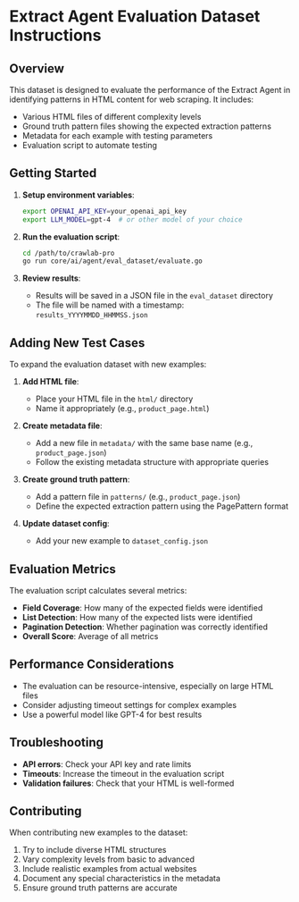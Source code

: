 # Extract Agent Evaluation Dataset Instructions

## Overview

This dataset is designed to evaluate the performance of the Extract Agent in identifying patterns in HTML content for
web scraping. It includes:

- Various HTML files of different complexity levels
- Ground truth pattern files showing the expected extraction patterns
- Metadata for each example with testing parameters
- Evaluation script to automate testing

## Getting Started

1. **Setup environment variables**:
   ```bash
   export OPENAI_API_KEY=your_openai_api_key
   export LLM_MODEL=gpt-4  # or other model of your choice
   ```

2. **Run the evaluation script**:
   ```bash
   cd /path/to/crawlab-pro
   go run core/ai/agent/eval_dataset/evaluate.go
   ```

3. **Review results**:
    - Results will be saved in a JSON file in the `eval_dataset` directory
    - The file will be named with a timestamp: `results_YYYYMMDD_HHMMSS.json`

## Adding New Test Cases

To expand the evaluation dataset with new examples:

1. **Add HTML file**:
    - Place your HTML file in the `html/` directory
    - Name it appropriately (e.g., `product_page.html`)

2. **Create metadata file**:
    - Add a new file in `metadata/` with the same base name (e.g., `product_page.json`)
    - Follow the existing metadata structure with appropriate queries

3. **Create ground truth pattern**:
    - Add a pattern file in `patterns/` (e.g., `product_page.json`)
    - Define the expected extraction pattern using the PagePattern format

4. **Update dataset config**:
    - Add your new example to `dataset_config.json`

## Evaluation Metrics

The evaluation script calculates several metrics:

- **Field Coverage**: How many of the expected fields were identified
- **List Detection**: How many of the expected lists were identified
- **Pagination Detection**: Whether pagination was correctly identified
- **Overall Score**: Average of all metrics

## Performance Considerations

- The evaluation can be resource-intensive, especially on large HTML files
- Consider adjusting timeout settings for complex examples
- Use a powerful model like GPT-4 for best results

## Troubleshooting

- **API errors**: Check your API key and rate limits
- **Timeouts**: Increase the timeout in the evaluation script
- **Validation failures**: Check that your HTML is well-formed

## Contributing

When contributing new examples to the dataset:

1. Try to include diverse HTML structures
2. Vary complexity levels from basic to advanced
3. Include realistic examples from actual websites
4. Document any special characteristics in the metadata
5. Ensure ground truth patterns are accurate 